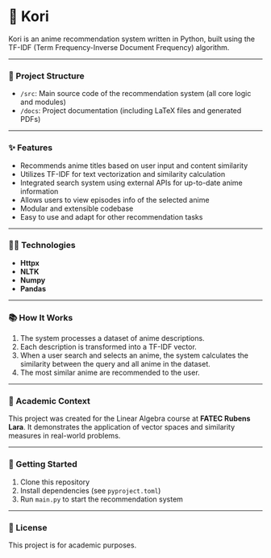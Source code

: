 # 🌌 Kori
Kori is an anime recommendation system written in Python, built using the TF-IDF (Term Frequency-Inverse Document Frequency) algorithm.

---
### 📁 Project Structure

- `/src`: Main source code of the recommendation system (all core logic and modules)
- `/docs`: Project documentation (including LaTeX files and generated PDFs)

---
### ✨ Features
- Recommends anime titles based on user input and content similarity
- Utilizes TF-IDF for text vectorization and similarity calculation
- Integrated search system using external APIs for up-to-date anime information
- Allows users to view episodes info of the selected anime
- Modular and extensible codebase
- Easy to use and adapt for other recommendation tasks
---

### 🧑‍💻 Technologies
- **Httpx**
- **NLTK** 
- **Numpy**
- **Pandas**
---

### 📚 How It Works
1. The system processes a dataset of anime descriptions.
2. Each description is transformed into a TF-IDF vector.
3. When a user search and selects an anime, the system calculates the similarity between the query and all anime in the dataset.
4. The most similar anime are recommended to the user.
---

### 🏫 Academic Context
This project was created for the Linear Algebra course at **FATEC Rubens Lara**. It demonstrates the application of vector spaces and similarity measures in real-world problems.

---
### 🚀 Getting Started
1. Clone this repository
2. Install dependencies (see `pyproject.toml`)
3. Run `main.py` to start the recommendation system

---
### 📄 License
This project is for academic purposes.

